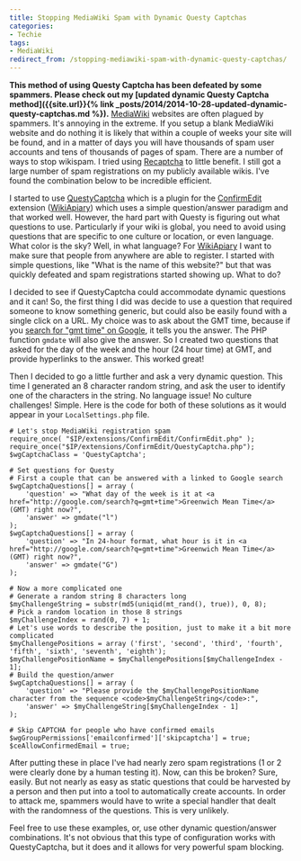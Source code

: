 ```yaml
---
title: Stopping MediaWiki Spam with Dynamic Questy Captchas
categories:
- Techie
tags:
- MediaWiki
redirect_from: /stopping-mediawiki-spam-with-dynamic-questy-captchas/
---
```


**This method of using Questy Captcha has been defeated by some spammers. Please check out my [updated dynamic Questy Captcha method]({{site.url}}{% link _posts/2014/2014-10-28-updated-dynamic-questy-captchas.md %}).**
[MediaWiki](http://www.mediawiki.org/) websites are often plagued by spammers. It's annoying in the extreme. If you setup a blank MediaWiki website and do nothing it is likely that within a couple of weeks your site will be found, and in a matter of days you will have thousands of spam user accounts and tens of thousands of pages of spam. There are a number of ways to stop wikispam. I tried using [Recaptcha](http://recaptcha.com) to little benefit. I still got a large number of spam registrations on my publicly available wikis. I've found the combination below to be incredible efficient.

<!-- more -->

I started to use [QuestyCaptcha](http://www.mediawiki.org/wiki/Extension:QuestyCaptcha) which is a plugin for the [ConfirmEdit](http://www.mediawiki.org/wiki/Extension:ConfirmEdit) extension ([WikiApiary](http://wikiapiary.com/wiki/Extension:ConfirmEdit)) which uses a simple question/answer paradigm and that worked well. However, the hard part with Questy is figuring out what questions to use. Particularly if your wiki is global, you need to avoid using questions that are specific to one culture or location, or even language. What color is the sky? Well, in what language? For [WikiApiary](http://wikiapiary.com/) I want to make sure that people from anywhere are able to register. I started with simple questions, like "What is the name of this website?" but that was quickly defeated and spam registrations started showing up. What to do?

I decided to see if QuestyCaptcha could accommodate dynamic questions and it can! So, the first thing I did was decide to use a question that required someone to know something generic, but could also be easily found with a single click on a URL. My choice was to ask about the GMT time, because if you [search for "gmt time" on Google](https://www.google.com/search?q=gmt+time), it tells you the answer. The PHP function `gmdate` will also give the answer. So I created two questions that asked for the day of the week and the hour (24 hour time) at GMT, and provide hyperlinks to the answer. This worked great!

Then I decided to go a little further and ask a very dynamic question. This time I generated an 8 character random string, and ask the user to identify one of the characters in the string. No language issue! No culture challenges! Simple. Here is the code for both of these solutions as it would appear in your `LocalSettings.php` file.



    
    # Let's stop MediaWiki registration spam
    require_once( "$IP/extensions/ConfirmEdit/ConfirmEdit.php" );
    require_once("$IP/extensions/ConfirmEdit/QuestyCaptcha.php");
    $wgCaptchaClass = 'QuestyCaptcha';
    
    # Set questions for Questy
    # First a couple that can be answered with a linked to Google search
    $wgCaptchaQuestions[] = array (
        'question' => "What day of the week is it at <a href="http://google.com/search?q=gmt+time">Greenwich Mean Time</a> (GMT) right now?",
        'answer' => gmdate("l")
    );
    $wgCaptchaQuestions[] = array (
        'question' => "In 24-hour format, what hour is it in <a href="http://google.com/search?q=gmt+time">Greenwich Mean Time</a> (GMT) right now?",
        'answer' => gmdate("G")
    );
    
    # Now a more complicated one
    # Generate a random string 8 characters long
    $myChallengeString = substr(md5(uniqid(mt_rand(), true)), 0, 8);
    # Pick a random location in those 8 strings
    $myChallengeIndex = rand(0, 7) + 1;
    # Let's use words to describe the position, just to make it a bit more complicated
    $myChallengePositions = array ('first', 'second', 'third', 'fourth', 'fifth', 'sixth', 'seventh', 'eighth');
    $myChallengePositionName = $myChallengePositions[$myChallengeIndex - 1];
    # Build the question/anwer
    $wgCaptchaQuestions[] = array (
        'question' => "Please provide the $myChallengePositionName character from the sequence <code>$myChallengeString</code>:",
        'answer' => $myChallengeString[$myChallengeIndex - 1]
    );
    
    # Skip CAPTCHA for people who have confirmed emails
    $wgGroupPermissions['emailconfirmed']['skipcaptcha'] = true;
    $ceAllowConfirmedEmail = true;
    

After putting these in place I've had nearly zero spam registrations (1 or 2 were clearly done by a human testing it). Now, can this be broken? Sure, easily. But not nearly as easy as static questions that could be harvested by a person and then put into a tool to automatically create accounts. In order to attack me, spammers would have to write a special handler that dealt with the randomness of the questions. This is very unlikely.

Feel free to use these examples, or, use other dynamic question/answer combinations. It's not obvious that this type of configuration works with QuestyCaptcha, but it does and it allows for very powerful spam blocking.
